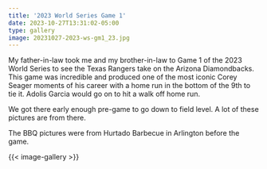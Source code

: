 ```yaml
---
title: '2023 World Series Game 1'
date: 2023-10-27T13:31:02-05:00
type: gallery
image: 20231027-2023-ws-gm1_23.jpg
---
```


My father-in-law took me and my brother-in-law to Game 1 of the 2023 World Series to see the Texas Rangers take on the Arizona Diamondbacks. This game was incredible and produced one of the most iconic Corey Seager moments of his career with a home run in the bottom of the 9th to tie it. Adolis Garcia would go on to hit a walk off home run.

We got there early enough pre-game to go down to field level. A lot of these pictures are from there. 

The BBQ pictures were from Hurtado Barbecue in Arlington before the game.

{{< image-gallery >}}